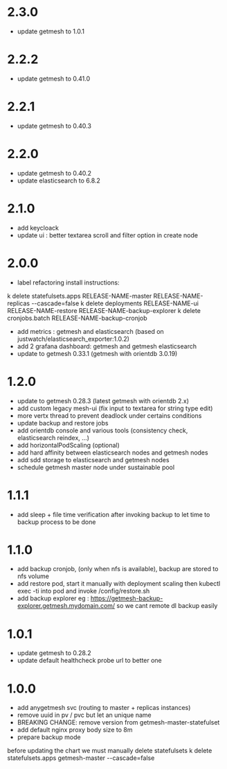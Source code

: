 # 2.3.0
* update getmesh to 1.0.1

# 2.2.2
* update getmesh to 0.41.0

# 2.2.1
* update getmesh to 0.40.3

# 2.2.0
* update getmesh to 0.40.2
* update elasticsearch to 6.8.2

# 2.1.0
* add keycloack
* update ui : better textarea scroll and filter option in create node

# 2.0.0
* label refactoring install instructions:

k delete statefulsets.apps RELEASE-NAME-master RELEASE-NAME-replicas --cascade=false
k delete deployments RELEASE-NAME-ui RELEASE-NAME-restore RELEASE-NAME-backup-explorer
k delete cronjobs.batch RELEASE-NAME-backup-cronjob

* add metrics : getmesh and elasticsearch (based on justwatch/elasticsearch_exporter:1.0.2)
* add 2 grafana dashboard: getmesh and getmesh elasticsearch
* update to getmesh 0.33.1 (getmesh with orientdb 3.0.19)

# 1.2.0
* update to getmesh 0.28.3 (latest getmesh with orientdb 2.x)
* add custom legacy mesh-ui (fix input to textarea for string type edit)
* more vertx thread to prevent deadlock under certains conditions
* update backup and restore jobs
* add orientdb console and various tools (consistency check, elasticsearch reindex, ...)
* add horizontalPodScaling (optional)
* add hard affinity between elasticsearch nodes and getmesh nodes
* add sdd storage to elasticsearch and getmesh nodes
* schedule getmesh master node under sustainable pool

# 1.1.1
* add sleep + file time verification after invoking backup to let time to backup process to be done

# 1.1.0
* add backup cronjob, (only when nfs is available), backup are stored to nfs volume
* add restore pod, start it manually with deployment scaling then kubectl exec -ti into pod and invoke /config/restore.sh
* add backup explorer eg : https://getmesh-backup-explorer.getmesh.mydomain.com/ so we cant remote dl backup easily

# 1.0.1
* update getmesh to 0.28.2
* update default healthcheck probe url to better one 

# 1.0.0

* add anygetmesh svc (routing to master + replicas instances)
* remove uuid in pv / pvc but let an unique name
* BREAKING CHANGE: remove version from getmesh-master-statefulset 
* add default nginx proxy body size to 8m
* prepare backup mode

before updating the chart we must manually delete statefulsets
k delete statefulsets.apps getmesh-master --cascade=false
